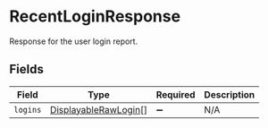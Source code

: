 # RecentLoginResponse

Response for the user login report.


## Fields

| Field                                                               | Type                                                                | Required                                                            | Description                                                         |
| ------------------------------------------------------------------- | ------------------------------------------------------------------- | ------------------------------------------------------------------- | ------------------------------------------------------------------- |
| `logins`                                                            | [DisplayableRawLogin](../../models/shared/displayablerawlogin.md)[] | :heavy_minus_sign:                                                  | N/A                                                                 |